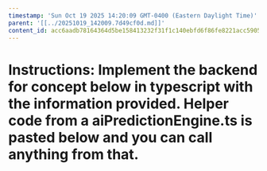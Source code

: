 ```yaml
---
timestamp: 'Sun Oct 19 2025 14:20:09 GMT-0400 (Eastern Daylight Time)'
parent: '[[../20251019_142009.7d49cf0d.md]]'
content_id: acc6aadb78164364d5be158413232f31f1c140ebfd6f86fe8221acc5905e0114
---
```


# Instructions: Implement the backend for concept below in typescript with the information provided. Helper code from a aiPredictionEngine.ts is pasted below and you can call anything from that.

